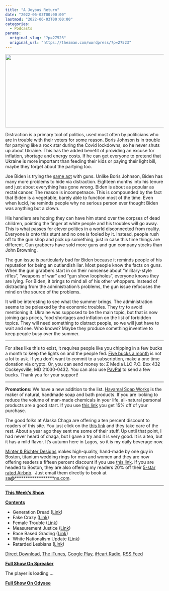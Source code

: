 ```yaml
---
title: "A Joyous Return"
date: "2022-06-03T00:00:00"
lastmod: "2022-06-03T00:00:00"
categories:
  - Podcasts
params:
  original_slug: "?p=27523"
  original_url: "https://thezman.com/wordpress/?p=27523"
---
```


[<img
src="http://thezman.com/wordpress/wp-content/uploads/2018/01/Power-Hour.png"
decoding="async" width="600" height="233" />](http://thezman.com/wordpress/wp-content/uploads/2018/01/Power-Hour.png)

Distraction is a primary tool of politics, used most often by
politicians who are in trouble with their voters for some reason. Boris
Johnson is in trouble for partying like a rock star during the Covid
lockdowns, so he never shuts up about Ukraine. This has the added
benefit of providing an excuse for inflation, shortage and energy costs.
If he can get everyone to pretend that Ukraine is more important than
feeding their kids or paying their light bill, maybe they forget about
the partying too.

Joe Biden is trying the
<a href="https://www.youtube.com/watch?v=6aMRsLCfsu4&amp;t=254s"
rel="noopener" target="_blank">same act</a> with guns. Unlike Boris
Johnson, Biden has many more problems to hide via distraction. Eighteen
months into his tenure and just about everything has gone wrong. Biden
is about as popular as rectal cancer. The reason is incompetnace. This
is compounded by the fact that Biden is a vegetable, barely able to
function most of the time. Even when lucid, he reminds people why no
serious person ever thought Biden was anything but a clown.

His handlers are hoping they can have him stand over the corpses of dead
children, pointing the finger at white people and his troubles will go
away. This is what passes for clever politics in a world disconnected
from reality. Everyone is onto this stunt and no one is fooled by it.
Instead, people rush off to the gun shop and pick up something, just in
case this time things are different. Gun grabbers have sold more guns
and gun company stocks than John Browning.

The gun issue is particularly bad for Biden because it reminds people of
his reputation for being an outlandish liar. Most people know the facts
on guns. When the gun grabbers start in on their nonsense about
“military-style rifles”, “weapons of war” and “gun show loopholes”,
everyone knows they are lying. For Biden, it brings to mind all of his
other whoppers. Instead of distracting from the administration’s
problems, the gun issue refocuses the mind on the source of the
problems.

It will be interesting to see what the summer brings. The administration
seems to be poleaxed by the economic troubles. They try to avoid
mentioning it. Ukraine was supposed to be the main topic, but that is
now joining gas prices, food shortages and inflation on the list of
forbidden topics. They will need something to distract people, so we
will just have to wait and see. Who knows? Maybe they produce something
inventive to keep people busy over the summer.

------------------------------------------------------------------------

For sites like this to exist, it requires people like you chipping in a
few bucks a month to keep the lights on and the people fed.
<a href="https://www.subscribestar.com/the-z-blog"
rel="noopener noreferrer" target="_blank">Five bucks a month</a> is not
a lot to ask. If you don’t want to commit to a subscription, make a one
time donation via crypto. Or, you can send money to: Z Media LLC P.O.
Box 432 Cockeysville, MD 21030-0432. You can also use <a
href="https://www.paypal.com/cgi-bin/webscr?cmd=_s-xclick&amp;hosted_button_id=UDAS2Q8JYA6CN&amp;source=url"
rel="noopener noreferrer" target="_blank">PayPal</a> to send a few
bucks. Thank you for your support!

------------------------------------------------------------------------

**Promotions:** We have a new addition to the list.
<a href="https://havamalsoapworks.com/" rel="noopener"
target="_blank">Havamal Soap Works</a> is the maker of natural, handmade
soap and bath products. If you are looking to reduce the volume of
man-made chemicals in your life, all-natural personal products are a
good start. If you use
<a href="https://havamalsoapworks.com/discount/ZMAN" rel="noopener"
target="_blank">this link</a> you get 15% off of your purchase.

The good folks at Alaska Chaga are offering a ten percent discount to
readers of this site. You just click on the
<a href="https://alaskachaga.us/discount/ZMAN" rel="noopener noreferrer"
target="_blank">this link</a> and they take care of the rest. About a
year ago they sent me some of their stuff. Up until that point, I had
never heard of chaga, but I gave a try and it is very good. It is a tea,
but it has a mild flavor. It’s autumn here in Lagos, so it is my daily
beverage now.

<a href="https://www.minterandrichterdesigns.com/"
rel="noreferrer nofollow noopener" target="_blank">Minter &amp; Richter
Designs</a> makes high-quality, hand-made by one guy in Boston, titanium
wedding rings for men and women and they are now offering readers a
fifteen percent discount if you use
<a href="https://www.minterandrichterdesigns.com/discount/ZMAN"
rel="noreferrer nofollow noopener" target="_blank">this link</a>.
<span class="highlight"><span class="colour"><span class="font"><span class="size">If
you are headed to Boston, they are also offering my readers 20% off
their <a
href="https://www.airbnb.com/users/7988017/listings?user_id=7988017&amp;s=3"
rel="noopener noreferrer" target="_blank">5-star rated Airbnb</a>.  Just
email them directly to book at
<a href="mailto:sa***@*********************ns.com"
data-original-string="cFtlGqndXinkNsbWaFpf9A==cb7PTh65DYjsnm5FglGfdB8aTt0nILi6JxUKojHdFZbJIP1Jg7z1PCJqkCpFV2iR+92"><span
class="apbct-email-encoder"
data-original-string="gCFSHZKqNkd/s9/WinHdJA==cb7P9Vsq98MlgDgZgWnVYTYGhZHHdV8kQW3a08ZPu7ayYE0pPP4tXgUZL0o26V2/3SK"
title="This contact has been encoded by Anti-Spam by CleanTalk. Click to decode. To finish the decoding make sure that JavaScript is enabled in your browser.">sa<span
class="apbct-blur">***</span>@<span
class="apbct-blur">*********************</span>ns.com</span></a>.</span></span></span></span>

------------------------------------------------------------------------

**<u>This Week’s Show</u>**

**<u>Contents</u>**

-   Generation Dread (<a
    href="https://greatergood.berkeley.edu/article/item/what_to_do_with_dread_and_anxiety_about_climate_change"
    rel="noopener" target="_blank">Link</a>)
-   Fake Crazy (<a
    href="https://nypost.com/2022/05/30/i-have-ten-different-personalities-they-all-have-their-own-names/"
    rel="noopener" target="_blank">Link</a>)
-   Female Trouble (<a
    href="https://www.nytimes.com/2022/05/17/magazine/antipsychotic-medications-mental-health.html"
    rel="noopener" target="_blank">Link</a>)
-   Measurement Justice
    (<a href="https://measurementjustice.org/" rel="noopener"
    target="_blank">Link</a>)
-   Race Based Grading (<a
    href="https://westcooknews.com/stories/626581140-oprf-to-implement-race-based-grading-system-in-2022-23-school-year"
    rel="noopener" target="_blank">Link</a>)
-   White Nationalism Update (<a
    href="https://www.vpr.org/programs/2017-03-03/why-is-vermont-so-overwhelmingly-white"
    rel="noopener" target="_blank">Link</a>)
-   Retarded Lesbians (<a
    href="https://www.dailymail.co.uk/news/article-10868359/Sperm-donor-incurable-condition-fathered-15-children-lesbian-mothers.html"
    rel="noopener" target="_blank">Link</a>)

<a href="https://api.spreaker.com/v2/episodes/50048676/download.mp3"
rel="noopener" target="_blank">Direct Download</a>, <a
href="https://itunes.apple.com/us/podcast/the-z-blog-power-hour/id1262799640?mt=2"
rel="noopener noreferrer" target="_blank">The iTunes</a>, <a
href="https://podcasts.google.com/?feed=aHR0cHM6Ly93d3cuc3ByZWFrZXIuY29tL3Nob3cvMjU4OTY1Ny9lcGlzb2Rlcy9mZWVk"
rel="noopener noreferrer" target="_blank">Google Play</a>, <a href="https://www.iheart.com/podcast/the-z-blog-power-hour-29246491/"
rel="noopener noreferrer" target="_blank">iHeart Radio,</a>
<a href="https://www.spreaker.com/show/2589657/episodes/feed"
rel="noopener noreferrer" target="_blank">RSS Feed</a>

**<u>Full Show On Spreaker</u>**

The player is loading ...

<span class="widget_spinner dark"></span>

**<u>Full Show On Odysee</u>**
